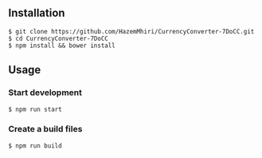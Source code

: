 ## Installation
```
$ git clone https://github.com/HazemMhiri/CurrencyConverter-7DoCC.git
$ cd CurrencyConverter-7DoCC
$ npm install && bower install
```


## Usage

### Start development
```
$ npm run start
```

### Create a build files
```
$ npm run build
```

